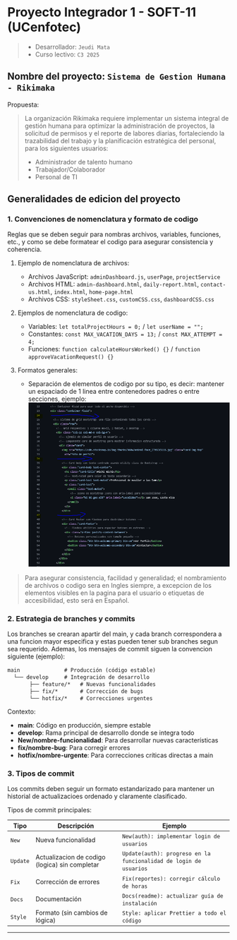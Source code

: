 # Proyecto Integrador 1 - SOFT-11 (UCenfotec)
> - Desarrollador: `Jeudi Mata`
> - Curso lectivo: `C3 2025`

##  Nombre del proyecto: `Sistema de Gestion Humana - Rikimaka`

Propuesta:
> La organización Rikimaka requiere implementar un sistema integral de gestión humana para
optimizar la administración de proyectos, la solicitud de permisos y el reporte de labores
diarias, fortaleciendo la trazabilidad del trabajo y la planificación estratégica del personal,
para los siguientes usuarios:
> - Administrador de talento humano
> - Trabajador/Colaborador
> - Personal de TI

## Generalidades de edicion del proyecto

### 1. Convenciones de nomenclatura y formato de codigo
Reglas que se deben seguir para nombras archivos, variables, funciones, etc., y como se debe formatear el codigo para asegurar consistencia y coherencia.

1. Ejemplo de nomenclatura de archivos:
    - Archivos JavaScript: `adminDashboard.js`, `userPage`, `projectService`
    - Archivos HTML: `admin-dashboard.html`, `daily-report.html`, `contact-us.html`, `index.html`, `home-page.html`
    - Archivos CSS: `styleSheet.css`, `customCSS.css`, `dashboardCSS.css`

2. Ejemplos de nomenclatura de codigo:
    - Variables: `let totalProjectHours = 0;` / `let userName = "";`
    - Constantes: `const MAX_VACATION_DAYS = 13;` / `const MAX_ATTEMPT = 4;`
    - Funciones: `function calculateHoursWorked() {}` / `function approveVacationRequest() {}`

3. Formatos generales:
    - Separación de elementos de codigo por su tipo, es decir: mantener un espaciado de 1 linea entre contenedores padres o entre secciones, ejemplo: 
    ![imagen que muestra la separacion mencionada](projectImages\readME_codeExample1.PNG)

> Para asegurar consistencia, facilidad y generalidad; el nombramiento de archivos o codigo sera en Ingles siempre, a excepcion de los elementos visibles en la pagina para el usuario o etiquetas de accesibilidad, esto será en Español.


### 2. Estrategia de branches y commits

Los branches se crearan apartir del main, y cada branch correspondera a una funcion mayor especifica y estas pueden tener sub branches segun sea requerido. Ademas, los mensajes de commit siguen la convencion siguiente (ejemplo):

```
main              # Producción (código estable)
  └── develop     # Integración de desarrollo
       ├── feature/*   # Nuevas funcionalidades
       ├── fix/*       # Corrección de bugs
       └── hotfix/*    # Correcciones urgentes
```
Contexto: 
- **main**: Código en producción, siempre estable
- **develop**: Rama principal de desarrollo donde se integra todo
- **New/nombre-funcionalidad**: Para desarrollar nuevas características
- **fix/nombre-bug**: Para corregir errores
- **hotfix/nombre-urgente**: Para correcciones críticas directas a main

### 3. Tipos de commit

Los commits deben seguir un formato estandarizado para mantener un historial de actualizacioes ordenado y claramente clasificado.

Tipos de commit principales:

| Tipo | Descripción | Ejemplo |
|------|-------------|---------|
| `New` | Nueva funcionalidad | `New(auth): implementar login de usuarios` |
| `Update` | Actualizacion de codigo (logica) sin completar | `Update(auth): progreso en la funcionalidad de login de usuarios` |
| `Fix` | Corrección de errores | `Fix(reportes): corregir cálculo de horas` |
| `Docs` | Documentación | `Docs(readme): actualizar guía de instalación` |
| `Style` | Formato (sin cambios de lógica) | `Style: aplicar Prettier a todo el código` |


-- -
